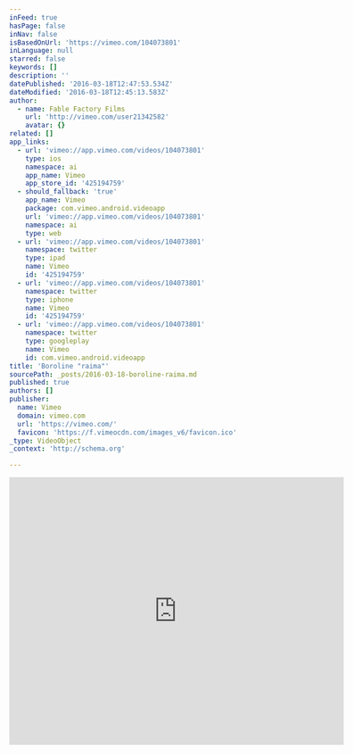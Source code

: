```yaml
---
inFeed: true
hasPage: false
inNav: false
isBasedOnUrl: 'https://vimeo.com/104073801'
inLanguage: null
starred: false
keywords: []
description: ''
datePublished: '2016-03-18T12:47:53.534Z'
dateModified: '2016-03-18T12:45:13.583Z'
author:
  - name: Fable Factory Films
    url: 'http://vimeo.com/user21342582'
    avatar: {}
related: []
app_links:
  - url: 'vimeo://app.vimeo.com/videos/104073801'
    type: ios
    namespace: ai
    app_name: Vimeo
    app_store_id: '425194759'
  - should_fallback: 'true'
    app_name: Vimeo
    package: com.vimeo.android.videoapp
    url: 'vimeo://app.vimeo.com/videos/104073801'
    namespace: ai
    type: web
  - url: 'vimeo://app.vimeo.com/videos/104073801'
    namespace: twitter
    type: ipad
    name: Vimeo
    id: '425194759'
  - url: 'vimeo://app.vimeo.com/videos/104073801'
    namespace: twitter
    type: iphone
    name: Vimeo
    id: '425194759'
  - url: 'vimeo://app.vimeo.com/videos/104073801'
    namespace: twitter
    type: googleplay
    name: Vimeo
    id: com.vimeo.android.videoapp
title: 'Boroline "raima"'
sourcePath: _posts/2016-03-18-boroline-raima.md
published: true
authors: []
publisher:
  name: Vimeo
  domain: vimeo.com
  url: 'https://vimeo.com/'
  favicon: 'https://f.vimeocdn.com/images_v6/favicon.ico'
_type: VideoObject
_context: 'http://schema.org'

---
```

<iframe src="https://cdn.embedly.com/widgets/media.html?src=https%3A%2F%2Fplayer.vimeo.com%2Fvideo%2F104073801&amp;url=https%3A%2F%2Fvimeo.com%2F104073801&amp;image=http%3A%2F%2Fi.vimeocdn.com%2Fvideo%2F486519336_295x166.jpg&amp;key=b7d04c9b404c499eba89ee7072e1c4f7&amp;type=text%2Fhtml&amp;schema=vimeo" width="600" height="480" scrolling="no" frameborder="0" allowfullscreen="allowfullscreen" style=""></iframe>